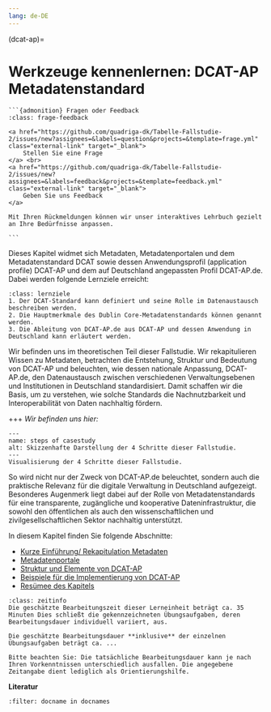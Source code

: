 ```yaml
---
lang: de-DE
---
```


(dcat-ap)=
# Werkzeuge kennenlernen: DCAT-AP Metadatenstandard

`````{margin}
```{admonition} Fragen oder Feedback 
:class: frage-feedback

<a href="https://github.com/quadriga-dk/Tabelle-Fallstudie-2/issues/new?assignees=&labels=question&projects=&template=frage.yml" class="external-link" target="_blank">
    Stellen Sie eine Frage
</a> <br>
<a href="https://github.com/quadriga-dk/Tabelle-Fallstudie-2/issues/new?assignees=&labels=feedback&projects=&template=feedback.yml" class="external-link" target="_blank">
    Geben Sie uns Feedback
</a>

Mit Ihren Rückmeldungen können wir unser interaktives Lehrbuch gezielt an Ihre Bedürfnisse anpassen.

```
`````

Dieses Kapitel widmet sich Metadaten, Metadatenportalen und dem Metadatenstandard DCAT sowie dessen Anwendungsprofil (application profile) DCAT-AP und dem auf Deutschland angepassten Profil DCAT-AP.de. Dabei werden folgende Lernziele erreicht:


```{admonition} Lernziel: Metadatenstandards
:class: lernziele
1. Der DCAT-Standard kann definiert und seine Rolle im Datenaustausch beschreiben werden.
2. Die Hauptmerkmale des Dublin Core-Metadatenstandards können genannt werden.
3. Die Ableitung von DCAT-AP.de aus DCAT-AP und dessen Anwendung in Deutschland kann erläutert werden.
```

Wir befinden uns im theoretischen Teil dieser Fallstudie. Wir rekapitulieren Wissen zu Metadaten, betrachten die Entstehung, Struktur und Bedeutung von DCAT-AP und beleuchten, wie dessen nationale Anpassung, DCAT-AP.de, den Datenaustausch zwischen verschiedenen Verwaltungsebenen und Institutionen in Deutschland standardisiert. Damit schaffen wir die Basis, um zu verstehen, wie solche Standards die Nachnutzbarkeit und Interoperabilität von Daten nachhaltig fördern.


+++
*Wir befinden uns hier:*
```{figure} /assets/case-study-2_steps-2.png
---
name: steps of casestudy
alt: Skizzenhafte Darstellung der 4 Schritte dieser Fallstudie.
---
Visualisierung der 4 Schritte dieser Fallstudie.
```

So wird nicht nur der Zweck von DCAT-AP.de beleuchtet, sondern auch die praktische Relevanz für die digitale Verwaltung in Deutschland aufgezeigt. Besonderes Augenmerk liegt dabei auf der Rolle von Metadatenstandards für eine transparente, zugängliche und kooperative Dateninfrastruktur, die sowohl den öffentlichen als auch den wissenschaftlichen und zivilgesellschaftlichen Sektor nachhaltig unterstützt.

In diesem Kapitel finden Sie folgende Abschnitte: 

- [Kurze Einführung/ Rekapitulation Metadaten](recap)
- [Metadatenportale](portale)
- [Struktur und Elemente von DCAT-AP](/dcat_ap/DCAT_AP_Struktur.md)
- [Beispiele für die Implementierung von DCAT-AP](/dcat_ap/DCAT_AP_Beispiel.md)
- [Resümee des Kapitels](/dcat_ap/DCAT_AP_Reflexion.md)


```{admonition} Bearbeitungszeit
:class: zeitinfo
Die geschätzte Bearbeitungszeit dieser Lerneinheit beträgt ca. 35 Minuten Dies schließt die gekennzeichneten Übungsaufgaben, deren Bearbeitungsdauer individuell variiert, aus. 

Die geschätzte Bearbeitungsdauer **inklusive** der einzelnen Übungsaufgaben beträgt ca. ...

Bitte beachten Sie: Die tatsächliche Bearbeitungsdauer kann je nach Ihren Vorkenntnissen unterschiedlich ausfallen. Die angegebene Zeitangabe dient lediglich als Orientierungshilfe.
``` 


**Literatur**

```{bibliography}
:filter: docname in docnames
```
